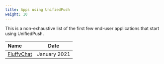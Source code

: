 ```yaml
---
title: Apps using UnifiedPush
weight: 10
---
```


This is a non-exhaustive list of the first few end-user applications that start using UnifiedPush.

| Name                                 | Date         |
| :-------------                       | :----------: |
| [FluffyChat](https://fluffychat.im/) | January 2021 |

